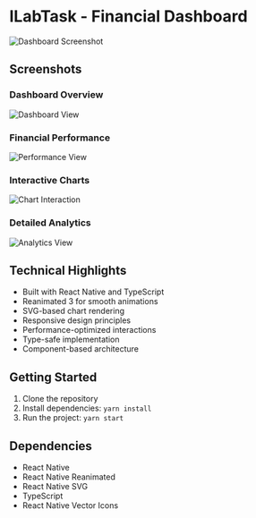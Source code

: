 # ILabTask - Financial Dashboard


![Dashboard Screenshot](./screenshot/screen-1.png)



## Screenshots

### Dashboard Overview
![Dashboard View](./screenshot/screen-1.png)

### Financial Performance
![Performance View](./screenshot/screen-2.png)

### Interactive Charts
![Chart Interaction](./screenshot/screen-3.png)

### Detailed Analytics
![Analytics View](./screenshot/screen-4.png)

## Technical Highlights

- Built with React Native and TypeScript
- Reanimated 3 for smooth animations
- SVG-based chart rendering
- Responsive design principles
- Performance-optimized interactions
- Type-safe implementation
- Component-based architecture

## Getting Started

1. Clone the repository
2. Install dependencies: `yarn install`
3. Run the project: `yarn start`

## Dependencies

- React Native
- React Native Reanimated
- React Native SVG
- TypeScript
- React Native Vector Icons 
